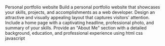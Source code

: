 Personal portfolio website Build a personal portfolio website that showcases your skills, projects, and accomplishments as a web developer. 
Design an attractive and visually appealing layout that captures visitors' attention. Include a home page with a captivating headline, professional photo, and summary of your skills.
Provide an "About Me" section with a detailed background, education, and professional experience using html css javascript
